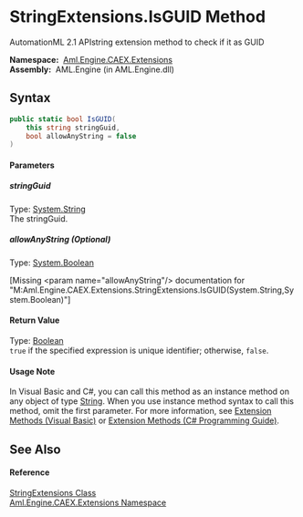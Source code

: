 StringExtensions.IsGUID Method
==============================
AutomationML 2.1 APIstring extension method to check if it as GUID

  **Namespace:**  [Aml.Engine.CAEX.Extensions][1]  
  **Assembly:**  AML.Engine (in AML.Engine.dll)

Syntax
------

```csharp
public static bool IsGUID(
	this string stringGuid,
	bool allowAnyString = false
)
```

#### Parameters

##### *stringGuid*
Type: [System.String][2]  
The stringGuid.

##### *allowAnyString* (Optional)
Type: [System.Boolean][3]  

[Missing &lt;param name="allowAnyString"/> documentation for "M:Aml.Engine.CAEX.Extensions.StringExtensions.IsGUID(System.String,System.Boolean)"]


#### Return Value
Type: [Boolean][3]  
`true` if the specified expression is unique identifier; otherwise, `false`.
#### Usage Note
In Visual Basic and C#, you can call this method as an instance method on any object of type [String][2]. When you use instance method syntax to call this method, omit the first parameter. For more information, see [Extension Methods (Visual Basic)][4] or [Extension Methods (C# Programming Guide)][5].

See Also
--------

#### Reference
[StringExtensions Class][6]  
[Aml.Engine.CAEX.Extensions Namespace][1]  

[1]: ../README.md
[2]: https://docs.microsoft.com/dotnet/api/system.string
[3]: https://docs.microsoft.com/dotnet/api/system.boolean
[4]: https://docs.microsoft.com/dotnet/visual-basic/programming-guide/language-features/procedures/extension-methods
[5]: https://docs.microsoft.com/dotnet/csharp/programming-guide/classes-and-structs/extension-methods
[6]: README.md
[7]: https://www.automationml.org
[8]: ../../icons/logoShade.png
